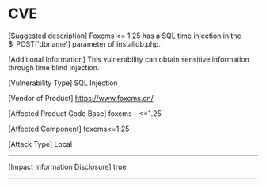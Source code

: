 # CVE
 [Suggested description]
 Foxcms <= 1.25 has a SQL time injection in the $_POST['dbname']
 parameter of installdb.php.

 
 [Additional Information]
 This vulnerability can obtain sensitive information through time blind injection.
 
 
 [Vulnerability Type]
 SQL Injection
 
 
 [Vendor of Product]
 https://www.foxcms.cn/
 
 
 [Affected Product Code Base]
 foxcms - <=1.25
 
 
 [Affected Component]
 foxcms<=1.25
 
 
 [Attack Type]
 Local
 
 ------------------------------------------
 
 [Impact Information Disclosure]
 true
 
 ------------------------------------------
